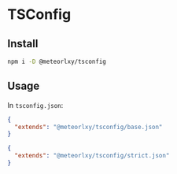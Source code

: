 # TSConfig

## Install

```sh
npm i -D @meteorlxy/tsconfig
```

## Usage

In `tsconfig.json`:

```json
{
  "extends": "@meteorlxy/tsconfig/base.json"
}
```

```json
{
  "extends": "@meteorlxy/tsconfig/strict.json"
}
```
